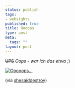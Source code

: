 ```yaml
--- 
status: publish
tags: 
- websights
published: true
title: Oooops
type: post
meta: 
  tags: ""
layout: post
---
```

<del>UPS</del> <em>Oops - war ich das etwa</em> ;)

<a href="http://www.livejournal.com/users/fantasygoat/46706.html"><img src='http://fredericiana.de/uploads/ups.jpg' alt='Ooooops...' class="aligncenter" /></a>

(via <a href="http://www.shesaiddestroy.org/archives/2005/05/04/every-picture-tells-uhm-several-stories/">shesaiddestroy</a>)
